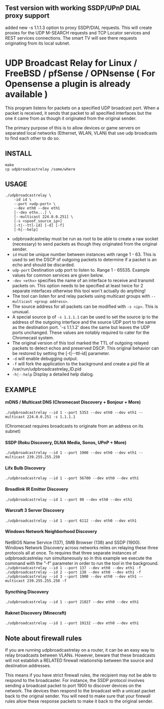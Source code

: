 Test version with working SSDP/UPnP DIAL proxy support
------------------------------------------------------
added new -s 1.1.1.3 option to proxy SSDP/DIAL requests. This will create proxies for the UDP M-SEARCH requests and TCP Locator services and REST services connections. The smart TV will see there requests originating from its local subnet.


UDP Broadcast Relay for Linux / FreeBSD / pfSense / OPNsense
( For Opensense a plugin is already available )
==========================

This program listens for packets on a specified UDP broadcast port. When
a packet is received, it sends that packet to all specified interfaces
but the one it came from as though it originated from the original
sender.

The primary purpose of this is to allow devices or game servers on separated
local networks (Ethernet, WLAN, VLAN) that use udp broadcasts to find each
other to do so.

INSTALL
-------

    make
    cp udpbroadcastrelay /some/where

USAGE
-----

```
./udpbroadcastrelay \
    -id id \
    --port <udp-port> \
    --dev eth0 --dev eth1
    [--dev ethx...] \
    [--multicast 224.0.0.251] \
    [-s <spoof_source_ip>]
    [-t|--ttl-id] [-d] [-f]
    [-h|--help]
```

- udpbroadcastrelay must be run as root to be able to create a raw
  socket (necessary) to send packets as though they originated from the
  original sender.
- `id` must be unique number between instances with range 1 - 63. This is
  used to set the DSCP of outgoing packets to determine if a packet is an
  echo and should be discarded.
- `udp-port` Destination udp port to listen to. Range 1 - 65535.
  Example values for common services are given below.
- `-dev <ethx>` specifies the name of an interface to receive and
  transmit packets on. This option needs to be specified at least twice
  for 2 separate interfaces otherwise this tool won't actually do
  anything!
- The tool can listen for and relay packets using multicast groups
  with
  `--multicast <group address>`.
- The source address for all packets can be modified with `-s <ip>`. This
  is unusual.
- A special source ip of `-s 1.1.1.1` can be used to set the source ip
  to the address of the outgoing interface and the source UDP port to the
  same as the destination port. '-s 1.1.1.2' does the same but leaves
  the UDP ports unchanged. These values are notably required to cater
  for the Chromecast system.
- The original version of this tool marked the TTL of outgoing relayed
  packets to detect echos and preserved DSCP. This original behavior can
  be restored by setting the [-t|--ttl-id] parameter.
- `-d` will enable debugging output.
- `-f` will fork the application to the background and create a pid file
  at /var/run/udpbroadcastrelay_ID.pid
- `-h|--help` Display a detailed help dialog.

EXAMPLE
-------

#### mDNS / Multicast DNS (Chromecast Discovery + Bonjour + More)
`./udpbroadcastrelay --id 1 --port 5353 --dev eth0 --dev eth1 --multicast 224.0.0.251 -s 1.1.1.1`

(Chromecast requires broadcasts to originate from an address on its subnet)

#### SSDP (Roku Discovery, DLNA Media, Sonos, UPnP + More)
`./udpbroadcastrelay --id 1 --port 1900 --dev eth0 --dev eth1 --multicast 239.255.255.250`

#### Lifx Bulb Discovery
`./udpbroadcastrelay --id 1 --port 56700 --dev eth0 --dev eth1`

#### Broadlink IR Emitter Discovery
`./udpbroadcastrelay --id 1 --port 80 --dev eth0 --dev eth1`

#### Warcraft 3 Server Discovery
`./udpbroadcastrelay --id 1 --port 6112 --dev eth0 --dev eth1`

#### Windows Network Neighborhood Discovery
 NetBIOS Name Service (137), SMB Browser (138) and SSDP (1900).
 Windows Network Discovery across networks relies on relaying
 these three protocols all at once.
 To requires that three separate instances of udpbroadcastrelay
 run simultaneously so in this example we execute the command
 with the "-f" parameter in order to run the tool in the
 background.
`./udpbroadcastrelay --id 1 --port 137 --dev eth0 --dev eth1 -f`
`./udpbroadcastrelay --id 2 --port 138 --dev eth0 --dev eth1 -f`
`./udpbroadcastrelay --id 3 --port 1900 --dev eth0 --dev eth1 --multicast 239.255.255.250 -f`

#### Syncthing Discovery
`./udpbroadcastrelay --id 1 --port 21027 --dev eth0 --dev eth1`

#### Raknet Discovery (Minecraft)
`./udpbroadcastrelay --id 1 --port 19132 --dev eth0 --dev eth1`


Note about firewall rules
---

If you are running udpbroadcastrelay on a router, it can be an easy
way to relay broadcasts between VLANs. However, beware that these broadcasts
will not establish a RELATED firewall relationship between the source and
destination addresses.

This means if you have strict firewall rules, the recipient may not be able
to respond to the broadcaster. For instance, the SSDP protocol involves
sending a broadcast packet to port 1900 to discover devices on the network.
The devices then respond to the broadcast with a unicast packet back to the
original sender. You will need to make sure that your firewall rules allow
these response packets to make it back to the original sender.
